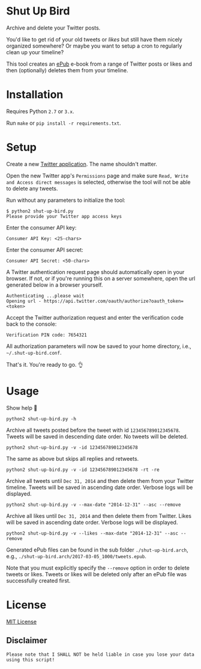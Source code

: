# Shut Up Bird

Archive and delete your Twitter posts.

You'd like to get rid of your old tweets or _likes_ but still have them nicely organized somewhere? Or maybe you want to setup a cron to regularly clean up your timeline?

This tool creates an [ePub](https://en.wikipedia.org/wiki/EPUB) e-book from a range of Twitter posts or likes and then (optionally) deletes them from your timeline.

# Installation

Requires Python `2.7` or `3.x`.

Run `make` or `pip install -r requirements.txt`.

# Setup

Create a new [Twitter application](https://apps.twitter.com/). The name shouldn't matter.

Open the new Twitter app's `Permissions` page and make sure `Read, Write and Access direct messages` 
is selected, otherwise the tool will not be able to delete any tweets.

Run without any parameters to initialize the tool:

    $ python2 shut-up-bird.py
    Please provide your Twitter app access keys

Enter the consumer API key:

    Consumer API Key: <25-chars>

Enter the consumer API secret:

    Consumer API Secret: <50-chars>

A Twitter authentication request page should automatically open in your browser. 
If not, or if you're running this on a server somewhere, open the url generated below in a browser yourself.

    Authenticating ...please wait
    Opening url - https://api.twitter.com/oauth/authorize?oauth_token=<token>

Accept the Twitter authorization request and enter the verification code back to the console:

    Verification PIN code: 7654321

All authorization parameters will now be saved to your home directory, i.e., `~/.shut-up-bird.conf`.

That's it. You're ready to go. :ok_hand:

# Usage

Show help :eyes:

    python2 shut-up-bird.py -h 

Archive all tweets posted before the tweet with id `123456789012345678`. 
Tweets will be saved in descending date order. No tweets will be deleted.

    python2 shut-up-bird.py -v -id 123456789012345678

The same as above but skips all replies and retweets.

    python2 shut-up-bird.py -v -id 123456789012345678 -rt -re

Archive all tweets until `Dec 31, 2014` and then delete them from your Twitter timeline. 
Tweets will be saved in ascending date order. Verbose logs will be displayed.

    python2 shut-up-bird.py -v --max-date "2014-12-31" --asc --remove 

Archive all likes until `Dec 31, 2014` and then delete them from Twitter. 
Likes will be saved in ascending date order. Verbose logs will be displayed.

    python2 shut-up-bird.py -v --likes --max-date "2014-12-31" --asc --remove

Generated ePub files can be found in the sub folder `./shut-up-bird.arch`, e.g., `./shut-up-bird.arch/2017-03-05_1000/tweets.epub`.

Note that you must explicitly specify the `--remove` option in order to delete tweets or likes.
Tweets or likes will be deleted only after an ePub file was successfully created first.

# License

[MIT License](LICENSE)

## Disclaimer

    Please note that I SHALL NOT be held liable in case you lose your data using this script! 

